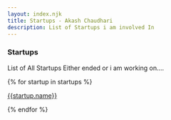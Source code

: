 ```yaml
---
layout: index.njk
title: Startups - Akash Chaudhari
description: List of Startups i am involved In
---
```



### Startups 

List of All Startups Either ended or i am working on....

<div class="blogList" >
{% for startup in startups %}

<span><a href="/startups/{{ startup.name | slug }}/">{{startup.name}}</a> </span>

{% endfor %}
</div>
